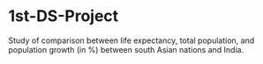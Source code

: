 # 1st-DS-Project
Study of comparison between life expectancy, total population, and population growth (in %) between south Asian nations and India.
